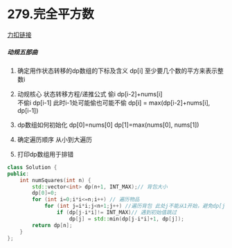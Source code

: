 # 279.完全平方数

[力扣链接](https://leetcode.cn/problems/perfect-squares/description/)

##### 动规五部曲
1. 确定用作状态转移的dp数组的下标及含义
dp[i] 至少要几个数的平方来表示整数i

2. 动规核心 状态转移方程/递推公式
偷i dp[i-2]+nums[i]   
不偷i dp[i-1] 此时i-1处可能偷也可能不偷
dp[i] = max(dp[i-2]+nums[i], dp[i-1])

3. dp数组如何初始化
dp[0]=nums[0] dp[1]=max(nums[0], nums[1])

4. 确定遍历顺序 从小到大遍历
5. 打印dp数组用于排错

```cpp
class Solution {
public:
    int numSquares(int n) {
        std::vector<int> dp(n+1, INT_MAX);// 背包大小
        dp[0]=0;
        for (int i=0;i*i<=n;i++) // 遍历物品
            for (int j=i*i;j<n+1;j++) //遍历背包 此处j不能从1开始，避免dp[j-i*i]下标负数
                if (dp[j-i*i]!= INT_MAX)// 遇到初始值跳过
                    dp[j] = std::min(dp[j-i*i]+1, dp[j]);
        return dp[n];
    }
};
```